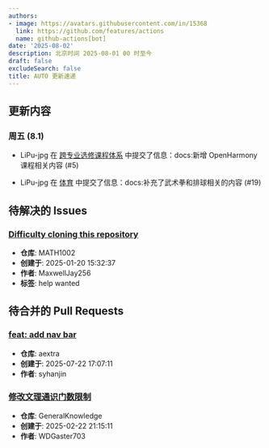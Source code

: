 ```yaml
---
authors:
- image: https://avatars.githubusercontent.com/in/15368
  link: https://github.com/features/actions
  name: github-actions[bot]
date: '2025-08-02'
description: 北京时间 2025-08-01 00 时至今
draft: false
excludeSearch: false
title: AUTO 更新速递
---
```


## 更新内容

### 周五 (8.1)

- LiPu-jpg 在 [跨专业选修课程体系](https://github.com/HITSZ-OpenAuto/CrossSpecialty) 中提交了信息：docs:新增 OpenHarmony 课程相关内容 (#5)

- LiPu-jpg 在 [体育](https://github.com/HITSZ-OpenAuto/PE100X) 中提交了信息：docs:补充了武术拳和排球相关的内容 (#19)

## 待解决的 Issues

### [Difficulty cloning this repository](https://github.com/HITSZ-OpenAuto/MATH1002/issues/13)

- **仓库**: MATH1002
- **创建于**: 2025-01-20 15:32:37
- **作者**: MaxwellJay256
- **标签**: help wanted

## 待合并的 Pull Requests

### [feat: add nav bar](https://github.com/HITSZ-OpenAuto/aextra/pull/1)

- **仓库**: aextra
- **创建于**: 2025-07-22 17:07:11
- **作者**: syhanjin

### [修改文理通识门数限制](https://github.com/HITSZ-OpenAuto/GeneralKnowledge/pull/6)

- **仓库**: GeneralKnowledge
- **创建于**: 2025-02-22 21:15:11
- **作者**: WDGaster703

